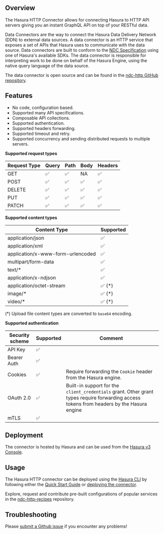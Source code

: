 ## Overview

The Hasura HTTP Connector allows for connecting Hasura to HTTP API servers giving you an instant GraphQL API on top of your RESTful data.

Data Connectors are the way to connect the Hasura Data Delivery Network (DDN) to external data sources. A data connector is an HTTP service that exposes a set of APIs that Hasura uses to communicate with the data source. Data connectors are built to conform to the [NDC Specification](https://hasura.github.io/ndc-spec/overview.html) using one of Hasura's available SDKs. The data connector is responsible for interpreting work to be done on behalf of the Hasura Engine, using the native query language of the data source.

The data connector is open source and can be found in the [ndc-http GitHub repository](https://github.com/hasura/ndc-http).

## Features

- No code, configuration based.
- Supported many API specifications.
- Composable API collections.
- Supported authentication.
- Supported headers forwarding.
- Supported timeout and retry.
- Supported concurrency and sending distributed requests to multiple servers.

**Supported request types**

| Request Type | Query | Path | Body | Headers |
| ------------ | ----- | ---- | ---- | ------- |
| GET          | ✅    | ✅   | NA   | ✅      |
| POST         | ✅    | ✅   | ✅   | ✅      |
| DELETE       | ✅    | ✅   | ✅   | ✅      |
| PUT          | ✅    | ✅   | ✅   | ✅      |
| PATCH        | ✅    | ✅   | ✅   | ✅      |

**Supported content types**

| Content Type                      | Supported |
| --------------------------------- | --------- |
| application/json                  | ✅        |
| application/xml                   | ✅        |
| application/x-www-form-urlencoded | ✅        |
| multipart/form-data               | ✅        |
| text/\*                           | ✅        |
| application/x-ndjson              | ✅        |
| application/octet-stream          | ✅ (\*)   |
| image/\*                          | ✅ (\*)   |
| video/\*                          | ✅ (\*)   |

(\*) Upload file content types are converted to `base64` encoding.

**Supported authentication**

| Security scheme | Supported | Comment                                                                                                                                   |
| --------------- | --------- | ----------------------------------------------------------------------------------------------------------------------------------------- |
| API Key         | ✅        |                                                                                                                                           |
| Bearer Auth     | ✅        |                                                                                                                                           |
| Cookies         | ✅        | Require forwarding the `Cookie` header from the Hasura engine.                                                                            |
| OAuth 2.0       | ✅        | Built-in support for the `client_credentials` grant. Other grant types require forwarding access tokens from headers by the Hasura engine |
| mTLS            | ✅        |                                                                                                                                           |

## Deployment

The connector is hosted by Hasura and can be used from the [Hasura v3 Console](https://console.hasura.io).

## Usage

The Hasura HTTP connector can be deployed using the [Hasura CLI](https://hasura.io/docs/3.0/cli/overview) by following either the [Quick Start Guide](https://hasura.io/docs/3.0/getting-started/overview/) or [deploying the connector](https://hasura.io/docs/3.0/connectors/deployment).

Explore, request and contribute pre-built configurations of popular services in the [ndc-http-recipes](https://github.com/hasura/ndc-http-recipes/tree/main/recipes) repository.

## Troubleshooting

Please [submit a Github issue](https://github.com/hasura/ndc-http/issues/new)
if you encounter any problems!
